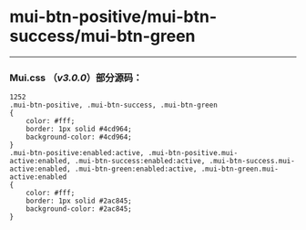 # mui-btn-positive/mui-btn-success/mui-btn-green

---


### Mui.css （*v3.0.0*）部分源码：
```
1252
.mui-btn-positive, .mui-btn-success, .mui-btn-green
{
    color: #fff;
    border: 1px solid #4cd964;
    background-color: #4cd964;
}
.mui-btn-positive:enabled:active, .mui-btn-positive.mui-active:enabled, .mui-btn-success:enabled:active, .mui-btn-success.mui-active:enabled, .mui-btn-green:enabled:active, .mui-btn-green.mui-active:enabled
{
    color: #fff;
    border: 1px solid #2ac845;
    background-color: #2ac845;
}
```